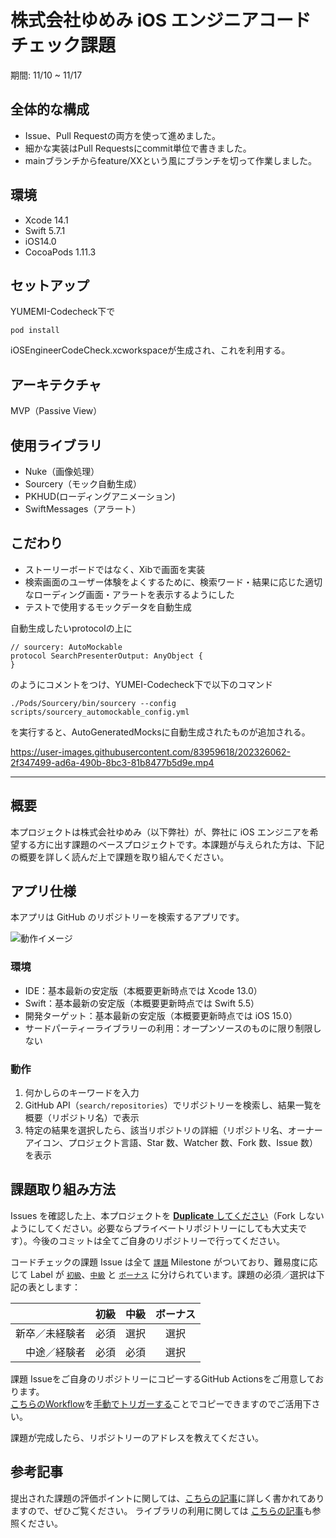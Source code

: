 # 株式会社ゆめみ iOS エンジニアコードチェック課題
期間: 11/10 ~ 11/17

## 全体的な構成
- Issue、Pull Requestの両方を使って進めました。
- 細かな実装はPull Requestsにcommit単位で書きました。
- mainブランチからfeature/XXという風にブランチを切って作業しました。

## 環境
- Xcode 14.1
- Swift 5.7.1
- iOS14.0
- CocoaPods 1.11.3

## セットアップ
YUMEMI-Codecheck下で

```
pod install
```
iOSEngineerCodeCheck.xcworkspaceが生成され、これを利用する。

## アーキテクチャ
MVP（Passive View）

## 使用ライブラリ
- Nuke（画像処理）
- Sourcery（モック自動生成）
- PKHUD(ローディングアニメーション)
- SwiftMessages（アラート）

## こだわり
- ストーリーボードではなく、Xibで画面を実装
- 検索画面のユーザー体験をよくするために、検索ワード・結果に応じた適切なローディング画面・アラートを表示するようにした
- テストで使用するモックデータを自動生成


自動生成したいprotocolの上に
```
// sourcery: AutoMockable
protocol SearchPresenterOutput: AnyObject {
}
```
のようにコメントをつけ、YUMEI-Codecheck下で以下のコマンド

```
./Pods/Sourcery/bin/sourcery --config scripts/sourcery_automockable_config.yml
```
を実行すると、AutoGeneratedMocksに自動生成されたものが追加される。


https://user-images.githubusercontent.com/83959618/202326062-2f347499-ad6a-490b-8bc3-81b8477b5d9e.mp4

---------------------------------------------------------------------------------------------------------------------------------------------------------
## 概要

本プロジェクトは株式会社ゆめみ（以下弊社）が、弊社に iOS エンジニアを希望する方に出す課題のベースプロジェクトです。本課題が与えられた方は、下記の概要を詳しく読んだ上で課題を取り組んでください。

## アプリ仕様

本アプリは GitHub のリポジトリーを検索するアプリです。

![動作イメージ](README_Images/app.gif)

### 環境

- IDE：基本最新の安定版（本概要更新時点では Xcode 13.0）
- Swift：基本最新の安定版（本概要更新時点では Swift 5.5）
- 開発ターゲット：基本最新の安定版（本概要更新時点では iOS 15.0）
- サードパーティーライブラリーの利用：オープンソースのものに限り制限しない

### 動作

1. 何かしらのキーワードを入力
2. GitHub API（`search/repositories`）でリポジトリーを検索し、結果一覧を概要（リポジトリ名）で表示
3. 特定の結果を選択したら、該当リポジトリの詳細（リポジトリ名、オーナーアイコン、プロジェクト言語、Star 数、Watcher 数、Fork 数、Issue 数）を表示

## 課題取り組み方法

Issues を確認した上、本プロジェクトを [**Duplicate** してください](https://help.github.com/en/github/creating-cloning-and-archiving-repositories/duplicating-a-repository)（Fork しないようにしてください。必要ならプライベートリポジトリーにしても大丈夫です）。今後のコミットは全てご自身のリポジトリーで行ってください。

コードチェックの課題 Issue は全て [`課題`](https://github.com/yumemi/ios-engineer-codecheck/milestone/1) Milestone がついており、難易度に応じて Label が [`初級`](https://github.com/yumemi/ios-engineer-codecheck/issues?q=is%3Aopen+is%3Aissue+label%3A初級+milestone%3A課題)、[`中級`](https://github.com/yumemi/ios-engineer-codecheck/issues?q=is%3Aopen+is%3Aissue+label%3A中級+milestone%3A課題+) と [`ボーナス`](https://github.com/yumemi/ios-engineer-codecheck/issues?q=is%3Aopen+is%3Aissue+label%3Aボーナス+milestone%3A課題+) に分けられています。課題の必須／選択は下記の表とします：

|   | 初級 | 中級 | ボーナス
|--:|:--:|:--:|:--:|
| 新卒／未経験者 | 必須 | 選択 | 選択 |
| 中途／経験者 | 必須 | 必須 | 選択 |


課題 Issueをご自身のリポジトリーにコピーするGitHub Actionsをご用意しております。  
[こちらのWorkflow](./.github/workflows/copy-issues.yml)を[手動でトリガーする](https://docs.github.com/ja/actions/managing-workflow-runs/manually-running-a-workflow)ことでコピーできますのでご活用下さい。

課題が完成したら、リポジトリーのアドレスを教えてください。

## 参考記事

提出された課題の評価ポイントに関しては、[こちらの記事](https://qiita.com/lovee/items/d76c68341ec3e7beb611)に詳しく書かれてありますので、ぜひご覧ください。
ライブラリの利用に関しては [こちらの記事](https://qiita.com/ykws/items/b951a2e24ca85013e722)も参照ください。
